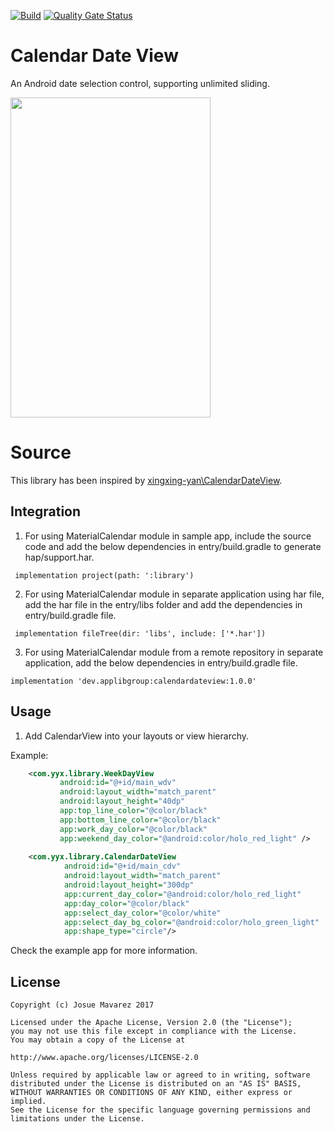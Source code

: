 [![Build](https://github.com/applibgroup/MaterialCalendar/actions/workflows/main.yml/badge.svg)](https://github.com/applibgroup/MaterialCalendar/actions/workflows/main.yml)
[![Quality Gate Status](https://sonarcloud.io/api/project_badges/measure?project=applibgroup_MaterialCalendar&metric=alert_status)](https://sonarcloud.io/dashboard?id=applibgroup_MaterialCalendar)

# Calendar Date View
An Android date selection control, supporting unlimited sliding.
<p>
	<image src = "/Material%20Calendar.png" width = 320 height = 512)/></image>
</p>

# Source
This library has been inspired by [xingxing-yan\\CalendarDateView](https://github.com/xingxing-yan/CalendarDateView).

## Integration

1. For using MaterialCalendar module in sample app, include the source code and add the below dependencies in entry/build.gradle to generate hap/support.har.
```
 implementation project(path: ':library')
```
2. For using MaterialCalendar module in separate application using har file, add the har file in the entry/libs folder and add the dependencies in entry/build.gradle file.
```
 implementation fileTree(dir: 'libs', include: ['*.har'])
```
3. For using MaterialCalendar module from a remote repository in separate application, add the below dependencies in entry/build.gradle file.
```
implementation 'dev.applibgroup:calendardateview:1.0.0'
```

## Usage
 1. Add CalendarView into your layouts or view hierarchy.

Example:

```xml
    <com.yyx.library.WeekDayView
           android:id="@+id/main_wdv"
           android:layout_width="match_parent"
           android:layout_height="40dp"
           app:top_line_color="@color/black"
           app:bottom_line_color="@color/black"
           app:work_day_color="@color/black"
           app:weekend_day_color="@android:color/holo_red_light" />
        
    <com.yyx.library.CalendarDateView
            android:id="@+id/main_cdv"
            android:layout_width="match_parent"
            android:layout_height="300dp"
            app:current_day_color="@android:color/holo_red_light"
            app:day_color="@color/black"
            app:select_day_color="@color/white"
            app:select_day_bg_color="@android:color/holo_green_light"
            app:shape_type="circle"/>
```
Check the example app for more information.

## License

	Copyright (c) Josue Mavarez 2017

	Licensed under the Apache License, Version 2.0 (the "License");
	you may not use this file except in compliance with the License.
	You may obtain a copy of the License at

	http://www.apache.org/licenses/LICENSE-2.0

	Unless required by applicable law or agreed to in writing, software
	distributed under the License is distributed on an "AS IS" BASIS,
	WITHOUT WARRANTIES OR CONDITIONS OF ANY KIND, either express or implied.
	See the License for the specific language governing permissions and
	limitations under the License.

